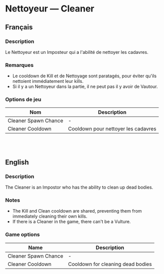 # Nettoyeur — Cleaner

## Français

### Description

Le Nettoyeur est un Imposteur qui a l'abilité de nettoyer les cadavres.

### Remarques

* Le cooldown de Kill et de Nettoyage sont paratagés, pour éviter qu'ils nettoient immédiatement leur kills.
* Si il y a un Nettoyeur dans la partie, il ne peut pas il y avoir de Vautour.

### Options de jeu

| Nom | Description |
| -------------- | --------------------- |
| Cleaner Spawn Chance  | - |
| Cleaner Cooldown | Cooldown pour nettoyer les cadavres |

<br><br>

## English

### Description

The Cleaner is an Impostor who has the ability to clean up dead bodies.

### Notes

* The Kill and Clean cooldown are shared, preventing them from immediately cleaning their own kills.
* If there is a Cleaner in the game, there can't be a Vulture.

### Game options

| Name | Description |
| -------------- | --------------------- |
| Cleaner Spawn Chance  | - |
| Cleaner Cooldown | Cooldown for cleaning dead bodies |